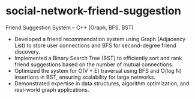 # social-network-friend-suggestion

Friend Suggestion System – C++ (Graph, BFS, BST)  
- Developed a friend recommendation system using Graph (Adjacency List) to store user connections and BFS for second-degree friend discovery.  
- Implemented a Binary Search Tree (BST) to efficiently sort and rank friend suggestions based on the number of mutual connections.  
- Optimized the system for O(V + E) traversal using BFS and O(log N) insertions in BST, ensuring scalability for large networks.  
- Demonstrated expertise in data structures, algorithm optimization, and real-world graph applications.
